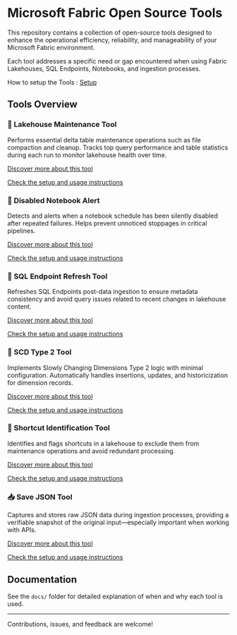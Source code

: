 # Microsoft Fabric Open Source Tools

This repository contains a collection of open-source tools designed to enhance the operational efficiency, reliability, and manageability of your Microsoft Fabric environment.

Each tool addresses a specific need or gap encountered when using Fabric Lakehouses, SQL Endpoints, Notebooks, and ingestion processes.

How to setup the Tools : [Setup](https://github.com/Onyx-Data/FabOps-Toolkit/docs/Setup.md)

## Tools Overview

### 🔧 Lakehouse Maintenance Tool
Performs essential delta table maintenance operations such as file compaction and cleanup. Tracks top query performance and table statistics during each run to monitor lakehouse health over time.

[Discover more about this tool](https://github.com/Onyx-Data/FabOps-Toolkit/docs/Onyx-Tools/lakehouse-maintenance)

[Check the setup and usage instructions](https://github.com/Onyx-Data/FabOps-Toolkit/docs/How-to-Set-Up-Tool-docs/lakehouse-maintenance-tool)

### 🚨 Disabled Notebook Alert
Detects and alerts when a notebook schedule has been silently disabled after repeated failures. Helps prevent unnoticed stoppages in critical pipelines.

[Discover more about this tool](https://github.com/Onyx-Data/FabOps-Toolkit/docs/Onyx-Tools/disabled-notebook-alert)

[Check the setup and usage instructions](https://github.com/Onyx-Data/FabOps-Toolkit/docs/How-to-Set-Up-Tool-docs/Notebook-Disabled-Monitoring-Tool)

### 🔄 SQL Endpoint Refresh Tool
Refreshes SQL Endpoints post-data ingestion to ensure metadata consistency and avoid query issues related to recent changes in lakehouse content.

[Discover more about this tool](https://github.com/Onyx-Data/FabOps-Toolkit/docs/Onyx-Tools/sql-endpoint-refresh)

[Check the setup and usage instructions](https://github.com/Onyx-Data/FabOps-Toolkit/docs/How-to-Set-Up-Tool-docs/SQL-Endpoint-Refresh-Tool)

### 🧱 SCD Type 2 Tool
Implements Slowly Changing Dimensions Type 2 logic with minimal configuration. Automatically handles insertions, updates, and historicization for dimension records.

[Discover more about this tool](https://github.com/Onyx-Data/FabOps-Toolkit/docs/Onyx-Tools/scd-type-2)

[Check the setup and usage instructions](https://github.com/Onyx-Data/FabOps-Toolkit/docs/How-to-Set-Up-Tool-docs/SCD-type-2-Tool)

### 🧭 Shortcut Identification Tool
Identifies and flags shortcuts in a lakehouse to exclude them from maintenance operations and avoid redundant processing.

[Discover more about this tool](https://github.com/Onyx-Data/FabOps-Toolkit/docs/Onyx-Tools/shortcut-identification)

[Check the setup and usage instructions](https://github.com/Onyx-Data/FabOps-Toolkit/docs/How-to-Set-Up-Tool-docs/Shortcut-Identification-System)
### 📥 Save JSON Tool
Captures and stores raw JSON data during ingestion processes, providing a verifiable snapshot of the original input—especially important when working with APIs.

[Discover more about this tool](https://github.com/Onyx-Data/FabOps-Toolkit/docs/Onyx-Tools/save-json)

[Check the setup and usage instructions](https://github.com/Onyx-Data/FabOps-Toolkit/docs/How-to-Set-Up-Tool-docs/Save-JSON-tool)

## Documentation

See the `docs/` folder for detailed explanation of when and why each tool is used.

---

Contributions, issues, and feedback are welcome!

